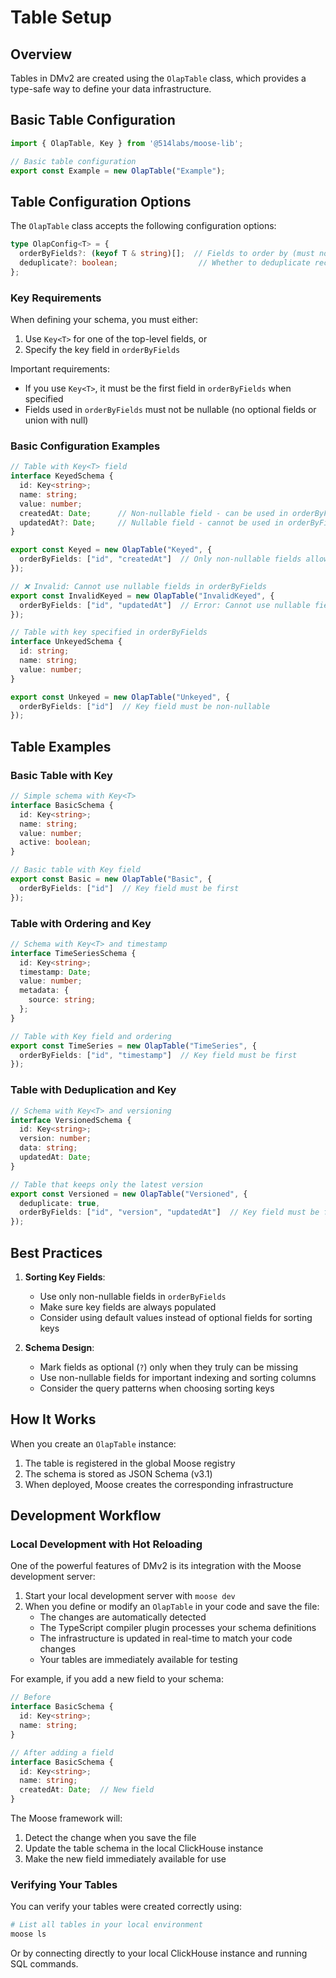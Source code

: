 # Table Setup

## Overview
Tables in DMv2 are created using the `OlapTable` class, which provides a type-safe way to define your data infrastructure.

## Basic Table Configuration

```typescript
import { OlapTable, Key } from '@514labs/moose-lib';

// Basic table configuration
export const Example = new OlapTable("Example");
```

## Table Configuration Options

The `OlapTable` class accepts the following configuration options:

```typescript
type OlapConfig<T> = {
  orderByFields?: (keyof T & string)[];  // Fields to order by (must not be nullable)
  deduplicate?: boolean;                  // Whether to deduplicate records
};
```

### Key Requirements

When defining your schema, you must either:
1. Use `Key<T>` for one of the top-level fields, or
2. Specify the key field in `orderByFields`

Important requirements:
- If you use `Key<T>`, it must be the first field in `orderByFields` when specified
- Fields used in `orderByFields` must not be nullable (no optional fields or union with null)

### Basic Configuration Examples

```typescript
// Table with Key<T> field
interface KeyedSchema {
  id: Key<string>;
  name: string;
  value: number;
  createdAt: Date;      // Non-nullable field - can be used in orderByFields
  updatedAt?: Date;     // Nullable field - cannot be used in orderByFields
}

export const Keyed = new OlapTable("Keyed", {
  orderByFields: ["id", "createdAt"]  // Only non-nullable fields allowed
});

// ❌ Invalid: Cannot use nullable fields in orderByFields
export const InvalidKeyed = new OlapTable("InvalidKeyed", {
  orderByFields: ["id", "updatedAt"]  // Error: Cannot use nullable field 'updatedAt'
});

// Table with key specified in orderByFields
interface UnkeyedSchema {
  id: string;
  name: string;
  value: number;
}

export const Unkeyed = new OlapTable("Unkeyed", {
  orderByFields: ["id"]  // Key field must be non-nullable
});
```

## Table Examples

### Basic Table with Key
```typescript
// Simple schema with Key<T>
interface BasicSchema {
  id: Key<string>;
  name: string;
  value: number;
  active: boolean;
}

// Basic table with Key field
export const Basic = new OlapTable("Basic", {
  orderByFields: ["id"]  // Key field must be first
});
```

### Table with Ordering and Key
```typescript
// Schema with Key<T> and timestamp
interface TimeSeriesSchema {
  id: Key<string>;
  timestamp: Date;
  value: number;
  metadata: {
    source: string;
  };
}

// Table with Key field and ordering
export const TimeSeries = new OlapTable("TimeSeries", {
  orderByFields: ["id", "timestamp"]  // Key field must be first
});
```

### Table with Deduplication and Key
```typescript
// Schema with Key<T> and versioning
interface VersionedSchema {
  id: Key<string>;
  version: number;
  data: string;
  updatedAt: Date;
}

// Table that keeps only the latest version
export const Versioned = new OlapTable("Versioned", {
  deduplicate: true,
  orderByFields: ["id", "version", "updatedAt"]  // Key field must be first
});
```

## Best Practices

1. **Sorting Key Fields**:
   - Use only non-nullable fields in `orderByFields`
   - Make sure key fields are always populated
   - Consider using default values instead of optional fields for sorting keys

2. **Schema Design**:
   - Mark fields as optional (`?`) only when they truly can be missing
   - Use non-nullable fields for important indexing and sorting columns
   - Consider the query patterns when choosing sorting keys

## How It Works

When you create an `OlapTable` instance:
1. The table is registered in the global Moose registry
2. The schema is stored as JSON Schema (v3.1)
3. When deployed, Moose creates the corresponding infrastructure

## Development Workflow

### Local Development with Hot Reloading

One of the powerful features of DMv2 is its integration with the Moose development server:

1. Start your local development server with `moose dev`
2. When you define or modify an `OlapTable` in your code and save the file:
   - The changes are automatically detected
   - The TypeScript compiler plugin processes your schema definitions
   - The infrastructure is updated in real-time to match your code changes
   - Your tables are immediately available for testing

For example, if you add a new field to your schema:
```typescript
// Before
interface BasicSchema {
  id: Key<string>;
  name: string;
}

// After adding a field
interface BasicSchema {
  id: Key<string>;
  name: string;
  createdAt: Date;  // New field
}
```

The Moose framework will:
1. Detect the change when you save the file
2. Update the table schema in the local ClickHouse instance
3. Make the new field immediately available for use

### Verifying Your Tables

You can verify your tables were created correctly using:
```bash
# List all tables in your local environment
moose ls
```

Or by connecting directly to your local ClickHouse instance and running SQL commands. 